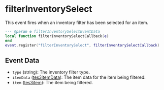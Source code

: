 # filterInventorySelect

This event fires when an inventory filter has been selected for an item.

```lua
--- @param e filterInventorySelectEventData
local function filterInventorySelectCallback(e)
end
event.register("filterInventorySelect", filterInventorySelectCallback)
```

## Event Data

* `type` (string): The inventory filter type.
* `itemData` ([tes3itemData](../../types/tes3itemData)): The item data for the item being filtered.
* `item` ([tes3item](../../types/tes3item)): The item being filtered.

